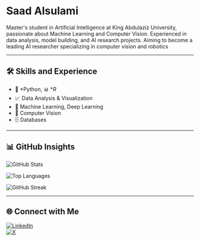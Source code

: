 # **Saad Alsulami**



Master's student in Artificial Intelligence at King Abdulaziz University, passionate about Machine Learning and Computer Vision.
Experienced in data analysis, model building, and AI research projects. 
Aiming to become a leading AI researcher specializing in computer vision and robotics

---

## 🛠 Skills and Experience

- 🐍 *Python, 📊 **R*
- 📈 Data Analysis & Visualization
- 🤖 Machine Learning, Deep Learning
- 🧠 Computer Vision
- 🗄️ Databases
  

---

## 📊 GitHub Insights

<!-- GitHub Stats Card -->
![GitHub Stats](https://github-readme-stats.vercel.app/api?username=(Your_username)&show_icons=true&theme=default)

<!-- Top Languages Card -->
![Top Languages](https://github-readme-stats.vercel.app/api/top-langs/?username=(Your_UserName)&layout=compact&theme=default)

<!-- GitHub Streak Card -->
![GitHub Streak](https://github-readme-streak-stats.herokuapp.com?user=(Your_UserName)&theme=default)

---

## 🌐 Connect with Me

[![LinkedIn](https://img.shields.io/badge/LinkedIn-blue?logo=linkedin&style=for-the-badge)]([Your_LinkedIn_Link](https://www.linkedin.com/in/saad-alsulami-0abba7289?utm_source=share&utm_campaign=share_via&utm_content=profile&utm_medium=ios_app))  
[![X](https://img.shields.io/badge/X-000000?logo=x&logoColor=white&style=for-the-badge)]([Your_X_Link](https://x.com/saad_t0t?s=21))
